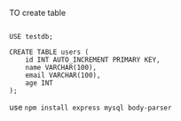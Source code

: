 
TO create table
```CREATE DATABASE testdb;

USE testdb;

CREATE TABLE users (
    id INT AUTO_INCREMENT PRIMARY KEY,
    name VARCHAR(100),
    email VARCHAR(100),
    age INT
);
```
use
```npm install express mysql body-parser```